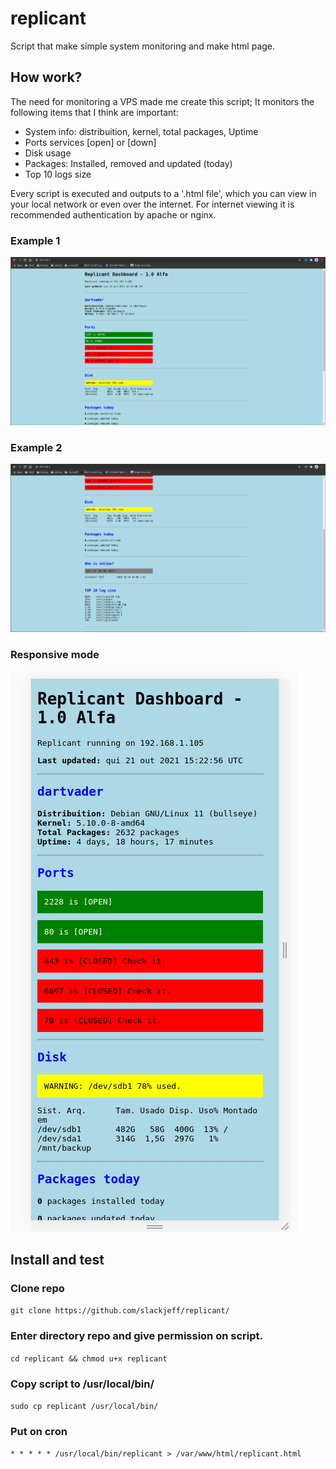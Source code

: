 # replicant
Script that make simple system monitoring and make html page.

## How work?

The need for monitoring a VPS made me create this script;
It monitors the following items that I think are important:

* System info: distribuition, kernel, total packages, Uptime
* Ports services [open] or [down]
* Disk usage
* Packages: Installed, removed and updated (today)
* Top 10 logs size

Every script is executed and outputs to a '.html file', which you can view in your local network or even over the internet.
For internet viewing it is recommended authentication by apache or nginx.

### Example 1
![screen 1](screen/page1.png)

### Example 2
![screen 2](screen/page2.png)

### Responsive mode
![screen 3](screen/page3.png)

## Install and test

### Clone repo
`git clone https://github.com/slackjeff/replicant/`

### Enter directory repo and give permission on script.
`cd replicant && chmod u+x replicant`

### Copy script to /usr/local/bin/
`sudo cp replicant /usr/local/bin/`

### Put on cron
`* * * * * /usr/local/bin/replicant > /var/www/html/replicant.html`
